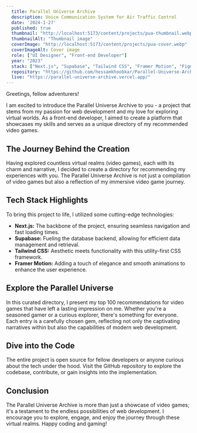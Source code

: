 ```yaml
---
  title: Parallel Universe Archive
  description: Voice Communication System for Air Traffic Control
  date: '2024-1-27'
  published: true
  thumbnail: "http://localhost:5173/content/projects/pua-thumbnail.webp"
  thumbnailAlt: "Thumbnail image"
  coverImage: "http://localhost:5173/content/projects/pua-cover.webp"
  coverImageAlt: Cover image
  role: ["UI Designer", "Front-end Developer"]
  year: "2023"
  stack: ["Next.js", "Supabase", "Tailwind CSS", "Framer Motion", "Figma"]
  repository: "https://github.com/hessamkhoobkar/Parallel-Universe-Archive"
  live: "https://parallel-universe-archive.vercel.app/"
---
```


Greetings, fellow adventurers!

I am excited to introduce the Parallel Universe Archive to you - a project that stems from my passion for web development and my love for exploring virtual worlds. As a front-end developer, I aimed to create a platform that showcases my skills and serves as a unique directory of my recommended video games.

## The Journey Behind the Creation

Having explored countless virtual realms (video games), each with its charm and narrative, I decided to create a directory for recommending my experiences with you. The Parallel Universe Archive is not just a compilation of video games but also a reflection of my immersive video game journey.

## Tech Stack Highlights

To bring this project to life, I utilized some cutting-edge technologies:

- **Next.js:** The backbone of the project, ensuring seamless navigation and fast loading times.
- **Supabase:** Fueling the database backend, allowing for efficient data management and retrieval.
- **Tailwind CSS:** Aesthetic meets functionality with this utility-first CSS framework.
- **Framer Motion:** Adding a touch of elegance and smooth animations to enhance the user experience.

## Explore the Parallel Universe

In this curated directory, I present my top 100 recommendations for video games that have left a lasting impression on me. Whether you're a seasoned gamer or a curious explorer, there's something for everyone. Each entry is a carefully chosen gem, reflecting not only the captivating narratives within but also the capabilities of modern web development.

## Dive into the Code

The entire project is open source for fellow developers or anyone curious about the tech under the hood. Visit the GitHub repository to explore the codebase, contribute, or gain insights into the implementation.

## Conclusion

The Parallel Universe Archive is more than just a showcase of video games; it's a testament to the endless possibilities of web development. I encourage you to explore, engage, and enjoy the journey through these virtual realms. Happy coding and gaming!
